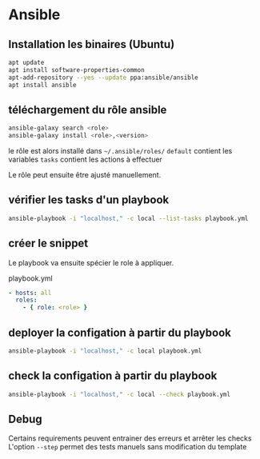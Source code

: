 # Ansible

## Installation les binaires (Ubuntu)

```sh
apt update
apt install software-properties-common
apt-add-repository --yes --update ppa:ansible/ansible
apt install ansible
```


## téléchargement du rôle ansible

```sh
ansible-galaxy search <role>
ansible-galaxy install <role>,<version>
```

le rôle est alors installé dans `~/.ansible/roles/`
`default` contient les variables
`tasks` contient les actions à effectuer

Le rôle peut ensuite être ajusté manuellement.


## vérifier les tasks d'un playbook

```sh
ansible-playbook -i "localhost," -c local --list-tasks playbook.yml
```


## créer le snippet

Le playbook va ensuite spécier le role à appliquer.

playbook.yml

```yml
- hosts: all
  roles:
    - { role: <role> }
```


## deployer la configation à partir du playbook

```sh
ansible-playbook -i "localhost," -c local playbook.yml
```


## check la configation à partir du playbook

```sh
ansible-playbook -i "localhost," -c local --check playbook.yml
```

## Debug

Certains requirements peuvent entrainer des erreurs et arrêter les checks 
L'option `--step` permet des tests manuels sans modification du template
